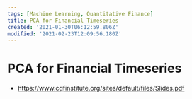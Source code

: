 ```yaml
---
tags: [Machine Learning, Quantitative Finance]
title: PCA for Financial Timeseries
created: '2021-01-30T06:12:59.806Z'
modified: '2021-02-23T12:09:56.180Z'
---
```


# PCA for Financial Timeseries

* https://www.cqfinstitute.org/sites/default/files/Slides.pdf


